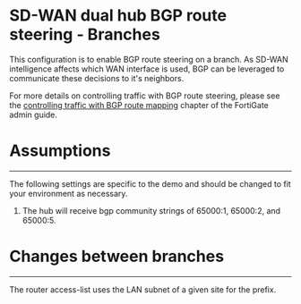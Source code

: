 # SD-WAN dual hub BGP route steering - Branches

This configuration is to enable BGP route steering on a branch. As SD-WAN intelligence affects which WAN interface is used, BGP can be leveraged to communicate these decisions to it's neighbors.

For more details on controlling traffic with BGP route steering, please see the [controlling traffic with BGP route mapping](https://docs.fortinet.com/document/fortigate/7.0.5/administration-guide/256748/controlling-traffic-with-bgp-route-mapping-and-service-rules) chapter of the FortiGate admin guide. 

# Assumptions
-------------

The following settings are specific to the demo and should be changed to fit your environment as necessary.

1) The hub will receive bgp community strings of 65000:1, 65000:2, and 65000:5.


# Changes between branches
-------------
The router access-list uses the LAN subnet of a given site for the prefix.